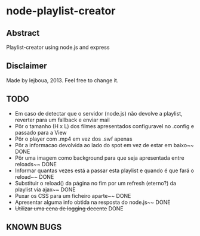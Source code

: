 node-playlist-creator
=====================

Abstract
--------
Playlist-creator using node.js and express

Disclaimer
----------
Made by lejboua, 2013. Feel free to change it.

TODO
----
- Em caso de detectar que o servidor (node.js) não devolve a playlist, reverter para
  um fallback e enviar mail
- Pôr o tamanho (H x L) dos filmes apresentados configuravel no .config e passado para a View
- Pôr o player com .mp4 em vez dos .swf apenas
- Pôr a informacao devolvida ao lado do spot em vez de estar em baixo~~ DONE
- Pôr uma imagem como background para que seja apresentada entre reloads~~ DONE
- Informar quantas vezes está a passar esta playlist e quando é que fará o reload~~ DONE
- Substituir o reload() da página no fim por um refresh (eterno?) da playlist via ajax~~ DONE
- Puxar os CSS para um ficheiro aparte~~ DONE
- Apresentar alguma info obtida na resposta do node.js~~ DONE
- ~~Utilizar uma cena de logging decente~~ DONE

KNOWN BUGS
----------

